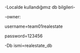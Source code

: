 -Localde kullandığımız db bilgileri-

-owner:

username=team01realestate

password=123456

-Db ismi=realestate_db
